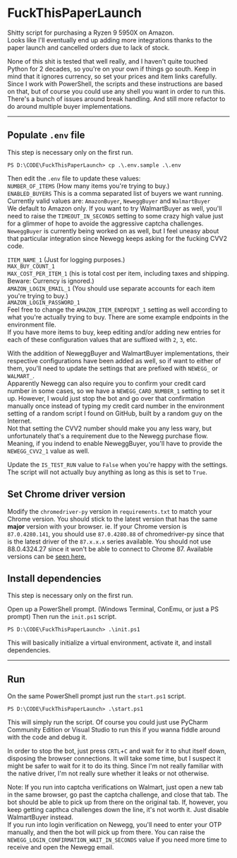# FuckThisPaperLaunch

Shitty script for purchasing a Ryzen 9 5950X on Amazon.  
Looks like I'll eventually end up adding more integrations thanks to the paper launch and cancelled orders due to lack of stock.

None of this shit is tested that well really, and I haven't quite touched Python for 2 decades, so you're on your own if things go south.
Keep in mind that it ignores currency, so set your prices and item links carefully.
Since I work with PowerShell, the scripts and these instructions are based on that, but of course you could use any shell you want in order to run this.  
There's a bunch of issues around break handling. And still more refactor to do around multiple buyer implementations.

---

## Populate `.env` file
This step is necessary only on the first run.


```
PS D:\CODE\FuckThisPaperLaunch> cp .\.env.sample .\.env
```
Then edit the `.env` file to update these values:  
`NUMBER_OF_ITEMS` (How many items you're trying to buy.)  
`ENABLED_BUYERS` This is a comma separated list of buyers we want running. Currently valid values are: `AmazonBuyer`, `NeweggBuyer` and `WalmartBuyer`  
We default to Amazon only. If you want to try WalmartBuyer as well, you'll need to raise the `TIMEOUT_IN_SECONDS` setting to some crazy high value just for a glimmer of hope to avoide the aggressive captcha challenges.  
`NeweggBuyer` is currently being worked on as well, but I feel uneasy about that particular integration since Newegg keeps asking for the fucking CVV2 code.  

`ITEM_NAME_1` (Just for logging purposes.)  
`MAX_BUY_COUNT_1`  
`MAX_COST_PER_ITEM_1` (his is total cost per item, including taxes and shipping. Beware: Currency is ignored.)  
`AMAZON_LOGIN_EMAIL_1` (You should use separate accounts for each item you're trying to buy.)  
`AMAZON_LOGIN_PASSWORD_1`  
Feel free to change the `AMAZON_ITEM_ENDPOINT_1` setting as well according to what you're actually trying to buy. There are some example endpoints in the environment file.  
If you have more items to buy, keep editing and/or adding new entries for each of these configuration values that are suffixed with `2`, `3`, etc.  

With the addition of NeweggBuyer and WalmartBuyer implementations, their respective configurations have been added as well, so if want to either of them, you'll need to update the settings that are prefixed with `NEWEGG_` or `WALMART_`.  
Apparently Newegg can also require you to confirm your credit card number in some cases, so we have a `NEWEGG_CARD_NUMBER_1` setting to set it up. However, I would just stop the bot and go over that confirmation manually once instead of typing my credit card number in the environment setting of a random script I found on GitHub, built by a random guy on the Internet.  
Not that setting the CVV2 number should make you any less wary, but unfortunately that's a requirement due to the Newegg purchase flow.  
Meaning, if you indend to enable NeweggBuyer, you'll have to provide the `NEWEGG_CVV2_1` value as well.  

Update the `IS_TEST_RUN` value to `False` when you're happy with the settings.  The script will not actually buy anything as long as this is set to `True`.

## Set Chrome driver version
Modify the `chromedriver-py` version in `requirements.txt` to match your Chrome version.
You should stick to the latest version that has the same **major** version with your browser.
ie. If your Chrome version is `87.0.4280.141`, you should use `87.0.4280.88` of chromedriver-py since that is the latest driver of the `87.x.x.x` series available. You should not use 88.0.4324.27 since it won't be able to connect to Chrome 87.
Available versions can be [seen here.](https://pypi.org/project/chromedriver-py/#history)

## Install dependencies
This step is necessary only on the first run.


Open up a PowerShell prompt. (Windows Terminal, ConEmu, or just a PS prompt)
Then run the `init.ps1` script.

```
PS D:\CODE\FuckThisPaperLaunch> .\init.ps1
```
This will basically initialize a virtual environment, activate it, and install dependencies.

---

## Run
On the same PowerShell prompt just run the `start.ps1` script.

```
PS D:\CODE\FuckThisPaperLaunch> .\start.ps1
```
This will simply run the script.
Of course you could just use PyCharm Community Edition or Visual Studio to run this if you wanna fiddle around with the code and debug it.

In order to stop the bot, just press `CRTL`+`C` and wait for it to shut itself down, disposing the browser connections.  It will take some time, but I suspect it might be safer to wait for it to do its thing. Since I'm not really familiar with the native driver, I'm not really sure whether it leaks or not otherwise.

Note: If you run into captcha verifications on Walmart, just open a new tab in the same browser, go past the captcha challenge, and close that tab. The bot should be able to pick up from there on the original tab.
If, however, you keep getting capthca challenges down the line, it's not worth it. Just disable WalmartBuyer instead.  
If you run into login verification on Newegg, you'll need to enter your OTP manually, and then the bot will pick up from there. You can raise the `NEWEGG_LOGIN_CONFIRMATION_WAIT_IN_SECONDS` value if you need more time to receive and open the Newegg email.